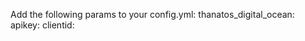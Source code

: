Add the following params to your config.yml:
thanatos_digital_ocean:
    apikey: <API KEY>
    clientid: <CLIENT ID>
